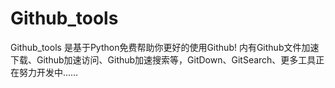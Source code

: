 # Github_tools
Github_tools 是基于Python免费帮助你更好的使用Github!  内有Github文件加速下载、Github加速访问、Github加速搜索等，GitDown、GitSearch、更多工具正在努力开发中……
